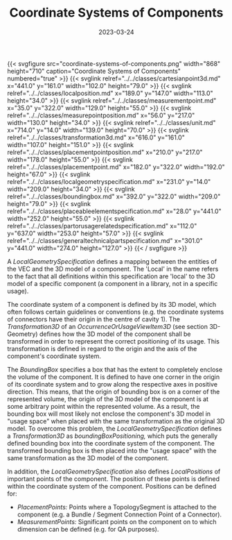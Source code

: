 ﻿---
title: Coordinate Systems of Components
toc: false
type: specs
layout: diagram
date: "2023-03-24"
draft: false
specification: VEC
version: 2.0.2
documentType: "Recommendation"
elementType: Diagram
classes:
  - CartesianPoint3D
  - LocalPosition
  - MeasurementPoint
  - MeasurePointPosition
  - Unit
  - Transformation3D
  - PlacementPointPosition
  - PlacementPoint
  - LocalGeometrySpecification
  - BoundingBox
  - PlaceableElementSpecification
  - PartOrUsageRelatedSpecification
  - GeneralTechnicalPartSpecification
menu:
  VEC-2.0.2:    
    parent: general-component-data
    identifier: general-component-data/coordinate-systems-of-components
    weight: 1004005 

# Prev/next pager order (if `docs_section_pager` enabled in `params.toml`)
weight: 1004005
---
{{< svgfigure src="coordinate-systems-of-components.png" width="868" height="710" caption="Coordinate Systems of Components" numbered="true" >}}
  {{< svglink relref="../../classes/cartesianpoint3d.md" x="441.0" y="161.0" width="102.0" height="79.0" >}}
  {{< svglink relref="../../classes/localposition.md" x="189.0" y="147.0" width="113.0" height="34.0" >}}
  {{< svglink relref="../../classes/measurementpoint.md" x="35.0" y="322.0" width="129.0" height="55.0" >}}
  {{< svglink relref="../../classes/measurepointposition.md" x="56.0" y="217.0" width="130.0" height="34.0" >}}
  {{< svglink relref="../../classes/unit.md" x="714.0" y="14.0" width="139.0" height="70.0" >}}
  {{< svglink relref="../../classes/transformation3d.md" x="616.0" y="161.0" width="107.0" height="151.0" >}}
  {{< svglink relref="../../classes/placementpointposition.md" x="210.0" y="217.0" width="178.0" height="55.0" >}}
  {{< svglink relref="../../classes/placementpoint.md" x="182.0" y="322.0" width="192.0" height="67.0" >}}
  {{< svglink relref="../../classes/localgeometryspecification.md" x="231.0" y="14.0" width="209.0" height="34.0" >}}
  {{< svglink relref="../../classes/boundingbox.md" x="392.0" y="322.0" width="209.0" height="79.0" >}}
  {{< svglink relref="../../classes/placeableelementspecification.md" x="28.0" y="441.0" width="252.0" height="55.0" >}}
  {{< svglink relref="../../classes/partorusagerelatedspecification.md" x="112.0" y="637.0" width="253.0" height="57.0" >}}
  {{< svglink relref="../../classes/generaltechnicalpartspecification.md" x="301.0" y="441.0" width="274.0" height="127.0" >}}
{{< / svgfigure >}}
<p> A&#160;<i>LocalGeometrySpecification</i> defines a mapping between the entities of the VEC&#160;and the 3D model of a component. The 'Local' in the name refers to the fact that all definitions within this specification are 'local' to the 3D model of a specific component (a component in a library, not in a specific usage).      </p>      <p> The coordinate system of a component is defined by its 3D&#160;model, which often follows certain guidelines or conventions (e.g. the coordinate systems of connectors have their origin in the centre of cavity 1).&#160;The <i>Transformation3D</i> of an <i>OccurrenceOrUsageViewItem3D </i>(see section 3D-Geometry) defines how the 3D model of the component shall be transformed in order to represent the correct positioning of its usage. This transformation is defined in regard to the origin and the axis of the component's coordinate system.      </p>      <p> The <i>BoundingBox</i> specifies a box that has the extent to completely enclose the volume of the component. It is defined to have one corner in the origin of its coordinate system and to grow along the respective axes in positive direction. This means, that the origin of bounding box is on a corner of the represented volume, the origin of the 3D model of the component is at some arbitrary point within the represented volume. As a result, the bounding box will most likely not enclose the component's 3D model in &quot;usage space&quot; when placed with the same transformation as the original 3D model. To overcome this problem, the <i>LocalGeometrySpecification</i> defines a <i>Transformation3D </i>as <i>boundingBoxPositioning,</i> which puts the generally defined bounding box into the coordinate system of the component.&#160;The transformed bounding box is then placed into the &quot;usage space&quot; with the same transformation as the 3D model of the component.      </p>      <p> In addition, the <i>LocalGeometrySpecification</i> also defines <i>LocalPositions</i> of important points of the component. The position of these points is defined within the coordinate system of the component. Positions can be defined for:      </p>      <ul>       <li> <i>PlacementPoints: </i>Points where a&#160;TopologySegment is attached to the component (e.g. a Bundle /&#160;Segment Connection Point of a Connector).        </li>       <li> <i>MeasurementPoints: </i>Significant points on the component on to which dimension can be defined (e.g. for QA purposes).        </li>     </ul>     <p> &#160;      </p>      <p> &#160;      </p>